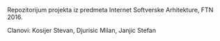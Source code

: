 Repozitorijum projekta iz predmeta Internet Softverske Arhitekture, FTN 2016.

Clanovi: Kosijer Stevan, Djurisic Milan, Janjic Stefan
